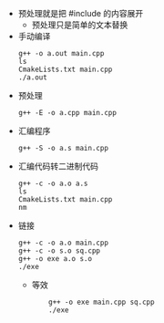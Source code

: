 - 预处理就是把 #include 的内容展开
	- 预处理只是简单的文本替换
- 手动编译
  ```
  g++ -o a.out main.cpp
  ls
  CmakeLists.txt main.cpp
  ./a.out
  ```
- 预处理
  ```
  g++ -E -o a.cpp main.cpp
  ```
- 汇编程序
  ```
  g++ -S -o a.s main.cpp
  ```
- 汇编代码转二进制代码
  ```
  g++ -c -o a.o a.s
  ls
  CmakeLists.txt main.cpp
  nm
  ```
- 链接
  ```
  g++ -c -o a.o main.cpp
  g++ -c -o s.o sq.cpp
  g++ -o exe a.o s.o
  ./exe
  ```
	- 等效
	  ```
	  	  g++ -o exe main.cpp sq.cpp
	  	  ./exe
	  ```